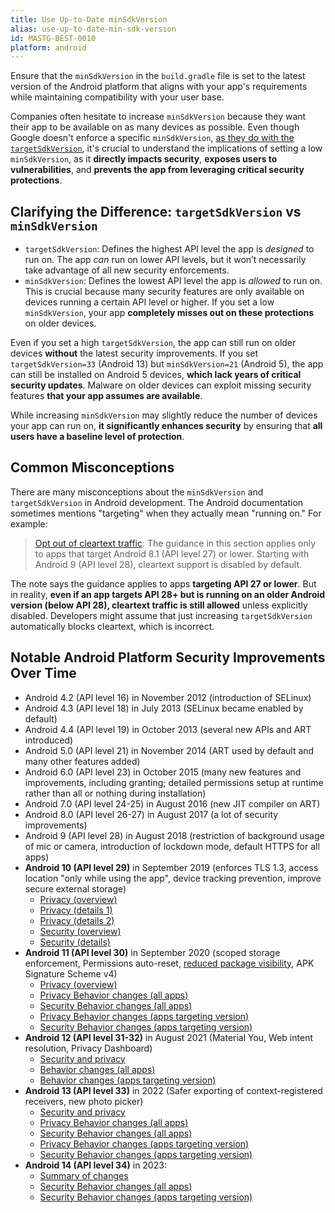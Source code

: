 ```yaml
---
title: Use Up-to-Date minSdkVersion
alias: use-up-to-date-min-sdk-version
id: MASTG-BEST-0010
platform: android
---
```


Ensure that the `minSdkVersion` in the `build.gradle` file is set to the latest version of the Android platform that aligns with your app's requirements while maintaining compatibility with your user base.

Companies often hesitate to increase `minSdkVersion` because they want their app to be available on as many devices as possible. Even though Google doesn't enforce a specific `minSdkVersion`, [as they do with the `targetSdkVersion`](https://support.google.com/googleplay/android-developer/answer/11926878), it's crucial to understand the implications of setting a low `minSdkVersion`, as it **directly impacts security**, **exposes users to vulnerabilities**, and **prevents the app from leveraging critical security protections**.

## Clarifying the Difference: `targetSdkVersion` vs `minSdkVersion`

- `targetSdkVersion`: Defines the highest API level the app is _designed_ to run on. The app _can_ run on lower API levels, but it won’t necessarily take advantage of all new security enforcements.
- `minSdkVersion`: Defines the lowest API level the app is _allowed_ to run on. This is crucial because many security features are only available on devices running a certain API level or higher. If you set a low `minSdkVersion`, your app **completely misses out on these protections** on older devices.
  
Even if you set a high `targetSdkVersion`, the app can still run on older devices **without** the latest security improvements. If you set `targetSdkVersion=33` (Android 13) but `minSdkVersion=21` (Android 5), the app can still be installed on Android 5 devices, **which lack years of critical security updates**. Malware on older devices can exploit missing security features **that your app assumes are available**.

While increasing `minSdkVersion` may slightly reduce the number of devices your app can run on, **it significantly enhances security** by ensuring that **all users have a baseline level of protection**.  

## Common Misconceptions

There are many misconceptions about the `minSdkVersion` and `targetSdkVersion` in Android development. The Android documentation sometimes mentions "targeting" when they actually mean "running on." For example:

> [Opt out of cleartext traffic](https://developer.android.com/privacy-and-security/security-config#CleartextTrafficPermitted): The guidance in this section applies only to apps that target Android 8.1 (API level 27) or lower. Starting with Android 9 (API level 28), cleartext support is disabled by default.

The note says the guidance applies to apps **targeting API 27 or lower**. But in reality, **even if an app targets API 28+ but is running on an older Android version (below API 28), cleartext traffic is still allowed** unless explicitly disabled. Developers might assume that just increasing `targetSdkVersion` automatically blocks cleartext, which is incorrect.

## Notable Android Platform Security Improvements Over Time

- Android 4.2 (API level 16) in November 2012 (introduction of SELinux)
- Android 4.3 (API level 18) in July 2013 (SELinux became enabled by default)
- Android 4.4 (API level 19) in October 2013 (several new APIs and ART introduced)
- Android 5.0 (API level 21) in November 2014 (ART used by default and many other features added)
- Android 6.0 (API level 23) in October 2015 (many new features and improvements, including granting; detailed permissions setup at runtime rather than all or nothing during installation)
- Android 7.0 (API level 24-25) in August 2016 (new JIT compiler on ART)
- Android 8.0 (API level 26-27) in August 2017 (a lot of security improvements)
- Android 9 (API level 28) in August 2018 (restriction of background usage of mic or camera, introduction of lockdown mode, default HTTPS for all apps)
- **Android 10 (API level 29)** in September 2019 (enforces TLS 1.3, access location "only while using the app", device tracking prevention, improve secure external storage)
    - [Privacy (overview)](https://developer.android.com/about/versions/10/highlights#privacy_for_users "Android 10 Privacy Overview")
    - [Privacy (details 1)](https://developer.android.com/about/versions/10/privacy "Android 10 Privacy Details 1")
    - [Privacy (details 2)](https://developer.android.com/about/versions/10/privacy/changes "Android 10 Privacy Details 2")
    - [Security (overview)](https://developer.android.com/about/versions/10/highlights#security "Android 10 Security Overview")
    - [Security (details)](https://developer.android.com/about/versions/10/behavior-changes-all#security "Android 10 Security Details")
- **Android 11 (API level 30)** in September 2020 (scoped storage enforcement, Permissions auto-reset, [reduced package visibility](https://developer.android.com/training/package-visibility), APK Signature Scheme v4)
    - [Privacy (overview)](https://developer.android.com/about/versions/11/privacy "Android 11 Privacy Overview")
    - [Privacy Behavior changes (all apps)](https://developer.android.com/about/versions/11/behavior-changes-all "Android 11 Privacy Behavior changes (all apps)")
    - [Security Behavior changes (all apps)](https://developer.android.com/about/versions/11/behavior-changes-all#security "Android 11 Security Behavior changes (all apps)")
    - [Privacy Behavior changes (apps targeting version)](https://developer.android.com/about/versions/11/behavior-changes-11#privacy "Android 11 Privacy Behavior changes (apps targeting version)")
    - [Security Behavior changes (apps targeting version)](https://developer.android.com/about/versions/11/behavior-changes-11#security "Android 11 Security Behavior changes (apps targeting version)")
- **Android 12 (API level 31-32)** in August 2021 (Material You, Web intent resolution, Privacy Dashboard)
    - [Security and privacy](https://developer.android.com/about/versions/12/features#security-privacy "Android 12 Security and privacy")
    - [Behavior changes (all apps)](https://developer.android.com/about/versions/12/behavior-changes-all#security-privacy "Android 12 Behavior changes (all apps)")
    - [Behavior changes (apps targeting version)](https://developer.android.com/about/versions/12/behavior-changes-12#security-privacy "Android 12 Behavior changes (apps targeting version)")
- **Android 13 (API level 33)** in 2022 (Safer exporting of context-registered receivers, new photo picker)
    - [Security and privacy](https://developer.android.com/about/versions/13/features#privacy-security "Android 13 Security and privacy")
    - [Privacy Behavior changes (all apps)](https://developer.android.com/about/versions/13/behavior-changes-all#privacy "Android 13 Privacy Behavior changes (all apps)")
    - [Security Behavior changes (all apps)](https://developer.android.com/about/versions/13/behavior-changes-all#security "Android 13 Security Behavior changes (all apps)")
    - [Privacy Behavior changes (apps targeting version)](https://developer.android.com/about/versions/13/behavior-changes-13#privacy "Android 13 Privacy Behavior changes (apps targeting version)")
    - [Security Behavior changes (apps targeting version)](https://developer.android.com/about/versions/13/behavior-changes-13#security "Android 13 Security Behavior changes (apps targeting version)")
- **Android 14 (API level 34)** in 2023:
    - [Summary of changes](https://developer.android.com/about/versions/14/summary "Android 14 Summary of changes")
    - [Security Behavior changes (all apps)](https://developer.android.com/about/versions/14/behavior-changes-all#security "Android 14 Security Behavior changes (all apps)")
    - [Security Behavior changes (apps targeting version)](https://developer.android.com/about/versions/14/behavior-changes-14#security "Android 14 Security Behavior changes (apps targeting version)")
